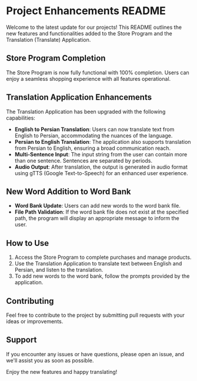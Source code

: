 # Project Enhancements README

Welcome to the latest update for our projects! This README outlines the new features and functionalities added to the Store Program and the Translation (Translate) Application.

## Store Program Completion

The Store Program is now fully functional with 100% completion. Users can enjoy a seamless shopping experience with all features operational.

## Translation Application Enhancements

The Translation Application has been upgraded with the following capabilities:

- **English to Persian Translation**: Users can now translate text from English to Persian, accommodating the nuances of the language.
- **Persian to English Translation**: The application also supports translation from Persian to English, ensuring a broad communication reach.
- **Multi-Sentence Input**: The input string from the user can contain more than one sentence. Sentences are separated by periods.
- **Audio Output**: After translation, the output is generated in audio format using gTTS (Google Text-to-Speech) for an enhanced user experience.

## New Word Addition to Word Bank

- **Word Bank Update**: Users can add new words to the word bank file.
- **File Path Validation**: If the word bank file does not exist at the specified path, the program will display an appropriate message to inform the user.

## How to Use

1. Access the Store Program to complete purchases and manage products.
2. Use the Translation Application to translate text between English and Persian, and listen to the translation.
3. To add new words to the word bank, follow the prompts provided by the application.

## Contributing

Feel free to contribute to the project by submitting pull requests with your ideas or improvements.

## Support

If you encounter any issues or have questions, please open an issue, and we'll assist you as soon as possible.

Enjoy the new features and happy translating!
